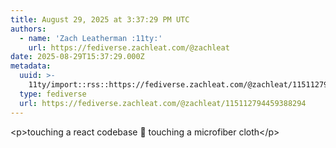 ```yaml
---
title: August 29, 2025 at 3:37:29 PM UTC
authors:
  - name: 'Zach Leatherman :11ty:'
    url: https://fediverse.zachleat.com/@zachleat
date: 2025-08-29T15:37:29.000Z
metadata:
  uuid: >-
    11ty/import::rss::https://fediverse.zachleat.com/@zachleat/115112794459388294
  type: fediverse
  url: https://fediverse.zachleat.com/@zachleat/115112794459388294
---
```

\<p>touching a react codebase 🤝 touching a microfiber cloth\</p>